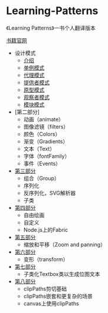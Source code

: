 # Learning-Patterns
《Learning Patterns》一书个人翻译版本

[书籍官网](https://www.patterns.dev/)

- 设计模式
  - [介绍](./design-patterns/introduction.md)
  - [单例模式](./design-patterns/singleton_pattern.md)
  - [代理模式]()
  - [提供者模式]()
  - [原型模式]()
  - [观察者模式]()
  - [模块模式]()
- [第二部分]
  - 动画（animate）
  - 图像滤镜（filters）
  - 颜色（Colors）
  - 渐变（Gradients）
  - 文本（Text）
  - 字体（fontFamily）
  - 事件（Events）
- [第三部分](./part-3.md)
  - 组合（Group）
  - 序列化
  - 反序列化，SVG解析器
  - 子类
- [第四部分](./part-4.md)
  - 自由绘画
  - 自定义
  - Node.js上的Fabric
- [第五部分](./part-5.md)
  - 缩放和平移（Zoom and panning）
- [第六部分](./part-6.md)
  - 变形（transform）
- [第七部分](./part-7.md)
  - 子类化Textbox类以生成位图文本
- [第八部分](./part-8.md)
  - clipPaths剪切基础
  - clipPaths嵌套和更复杂的场景
  - canvas上使用clipPaths
